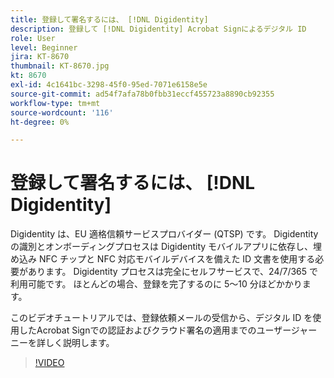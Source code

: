 ```yaml
---
title: 登録して署名するには、 [!DNL Digidentity]
description: 登録して [!DNL Digidentity] Acrobat Signによるデジタル ID
role: User
level: Beginner
jira: KT-8670
thumbnail: KT-8670.jpg
kt: 8670
exl-id: 4c1641bc-3298-45f0-95ed-7071e6158e5e
source-git-commit: ad54f7afa78b0fbb31eccf455723a8890cb92355
workflow-type: tm+mt
source-wordcount: '116'
ht-degree: 0%

---
```


# 登録して署名するには、 [!DNL Digidentity]

Digidentity は、EU 適格信頼サービスプロバイダー (QTSP) です。 Digidentity の識別とオンボーディングプロセスは Digidentity モバイルアプリに依存し、埋め込み NFC チップと NFC 対応モバイルデバイスを備えた ID 文書を使用する必要があります。 Digidentity プロセスは完全にセルフサービスで、24/7/365 で利用可能です。 ほとんどの場合、登録を完了するのに 5～10 分ほどかかります。

このビデオチュートリアルでは、登録依頼メールの受信から、デジタル ID を使用したAcrobat Signでの認証およびクラウド署名の適用までのユーザージャーニーを詳しく説明します。

>[!VIDEO](https://video.tv.adobe.com/v/336991?quality=12&learn=on&hidetitle=true)
